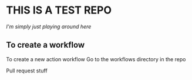 # THIS IS A TEST REPO
*I'm simply just playing around here*

## To create a workflow
To create a new action workflow
Go to the workflows directory in the repo

Pull request stuff
